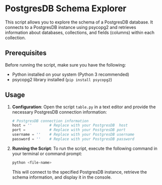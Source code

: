 # PostgresDB Schema Explorer

This script allows you to explore the schema of a PostgresDB database. It connects to a PostgresDB  instance using psycopg2 and retrieves information about databases, collections, and fields (columns) within each collection.

## Prerequisites

Before running the script, make sure you have the following:

- Python installed on your system (Python 3 recommended)
- psycopg2 library installed (`pip install psycopg2`)

## Usage

1. **Configuration**: Open the script `table.py` in a text editor and provide the necessary PostgresDB connection information:

    ```python
    # PostgresDB connection information
    host = ''        # Replace with your PostgresDB  host
    port =           # Replace with your PostgresDB port
    username = ''    # Replace with your PostgresDB username
    password = ''    # Replace with your PostgresDB password
    ```

2. **Running the Script**: To run the script, execute the following command in your terminal or command prompt:

    ```bash
    python <file-name>
    ```

    This will connect to the specified PostgresDB instance, retrieve the schema information, and display it in the console.

